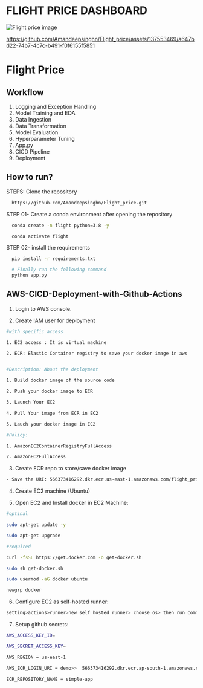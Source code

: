 # FLIGHT PRICE DASHBOARD

![Flight price image](https://github.com/Amandeepsinghn/Flight_price/assets/137553469/5f8d5089-7636-46ff-b45c-f97f99f7e718)



https://github.com/Amandeepsinghn/Flight_price/assets/137553469/a647bd22-74b7-4c7c-b491-f0f6155f5851



# Flight Price 




## Workflow

1) Logging and Exception Handling 
2) Model Training and EDA 
3) Data Ingestion 
4) Data Transformation 
5) Model Evaluation 
6) Hyperparameter Tuning 
7) App.py 
8) CICD Pipeline 
9) Deployment



## How to run?

STEPS:
Clone the repository
```bash
  https://github.com/Amandeepsinghn/Flight_price.git
```
STEP 01- Create a conda environment after opening the repository
```bash
  conda create -n flight python=3.8 -y
```
```bash
  conda activate flight
```
STEP 02- install the requirements
```bash
  pip install -r requirements.txt
```
```bash
  # Finally run the following command
  python app.py
```

## AWS-CICD-Deployment-with-Github-Actions

1. Login to AWS console.

2. Create IAM user for deployment
```bash
#with specific access

1. EC2 access : It is virtual machine

2. ECR: Elastic Container registry to save your docker image in aws


#Description: About the deployment

1. Build docker image of the source code

2. Push your docker image to ECR

3. Launch Your EC2 

4. Pull Your image from ECR in EC2

5. Lauch your docker image in EC2

#Policy:

1. AmazonEC2ContainerRegistryFullAccess

2. AmazonEC2FullAccess
```
3. Create ECR repo to store/save docker image
```bash
- Save the URI: 566373416292.dkr.ecr.us-east-1.amazonaws.com/flight_price
```
4. Create EC2 machine (Ubuntu)

5. Open EC2 and Install docker in EC2 Machine:
```bash
#optinal

sudo apt-get update -y

sudo apt-get upgrade

#required

curl -fsSL https://get.docker.com -o get-docker.sh

sudo sh get-docker.sh

sudo usermod -aG docker ubuntu

newgrp docker
```
6. Configure EC2 as self-hosted runner:
```bash
setting>actions>runner>new self hosted runner> choose os> then run command one by one
```
7. Setup github secrets:
```bash
AWS_ACCESS_KEY_ID=

AWS_SECRET_ACCESS_KEY=

AWS_REGION = us-east-1

AWS_ECR_LOGIN_URI = demo>>  566373416292.dkr.ecr.ap-south-1.amazonaws.com

ECR_REPOSITORY_NAME = simple-app
```

